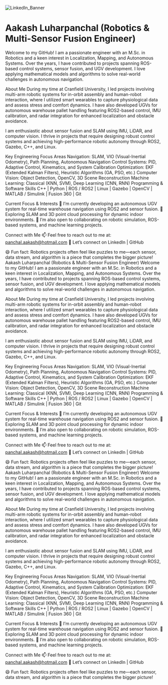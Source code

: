 ![LinkedIn_Banner](https://github.com/user-attachments/assets/b00dcedc-5f64-4166-b088-901736dc74a6)
 # Aakash Luharpanchal (Robotics & Multi-Sensor Fusion Engineer)
Welcome to my GitHub! I am a passionate engineer with an M.Sc. in Robotics and a keen interest in Localization, Mapping, and Autonomous Systems. Over the years, I have contributed to projects spanning ROS-based control systems, sensor fusion, and UGV development. I love applying mathematical models and algorithms to solve real-world challenges in autonomous navigation.

About Me
During my time at Cranfield University, I led projects involving multi-arm robotic systems for in-orbit assembly and human-robot interaction, where I utilized smart wearables to capture physiological data and assess stress and comfort dynamics. I have also developed UGVs for autonomous warehouse pallet handling featuring ROS2-based control, IMU calibration, and radar integration for enhanced localization and obstacle avoidance.

I am enthusiastic about sensor fusion and SLAM using IMU, LiDAR, and computer vision. I thrive in projects that require designing robust control systems and achieving high-performance robotic autonomy through ROS2, Gazebo, C++, and Linux.

Key Engineering Focus Areas
Navigation: SLAM, VIO (Visual-Inertial Odometry), Path Planning, Autonomous Navigation
Control Systems: PID, Adaptive Control, Kinematics, and System Calibration
Optimization: EKF (Extended Kalman Filters), Heuristic Algorithms (GA, PSO, etc.)
Computer Vision: Object Detection, OpenCV, 3D Scene Reconstruction
Machine Learning: Classical (KNN, SVM), Deep Learning (CNN, RNN)
Programming & Software Skills
C++ | Python | ROS / ROS2 | Linux | Gazebo | OpenCV | MATLAB / Simulink | Fusion 360 | Git

Current Focus & Interests
🔭 I’m currently developing an autonomous UGV system for real-time warehouse navigation using ROS2 and sensor fusion.
🌱 Exploring SLAM and 3D point cloud processing for dynamic indoor environments.
💬 I’m also open to collaborating on robotic simulation, ROS-based systems, and machine learning projects.

Connect with Me
📫 Feel free to reach out to me at: panchal.aakash@hotmail.com
👔 Let’s connect on LinkedIn | GitHub

😄 Fun fact: Robotics projects often feel like puzzles to me—each sensor, data stream, and algorithm is a piece that completes the bigger picture!
Aakash Luharpanchal (Robotics & Multi-Sensor Fusion Engineer)
Welcome to my GitHub! I am a passionate engineer with an M.Sc. in Robotics and a keen interest in Localization, Mapping, and Autonomous Systems. Over the years, I have contributed to projects spanning ROS-based control systems, sensor fusion, and UGV development. I love applying mathematical models and algorithms to solve real-world challenges in autonomous navigation.

About Me
During my time at Cranfield University, I led projects involving multi-arm robotic systems for in-orbit assembly and human-robot interaction, where I utilized smart wearables to capture physiological data and assess stress and comfort dynamics. I have also developed UGVs for autonomous warehouse pallet handling featuring ROS2-based control, IMU calibration, and radar integration for enhanced localization and obstacle avoidance.

I am enthusiastic about sensor fusion and SLAM using IMU, LiDAR, and computer vision. I thrive in projects that require designing robust control systems and achieving high-performance robotic autonomy through ROS2, Gazebo, C++, and Linux.

Key Engineering Focus Areas
Navigation: SLAM, VIO (Visual-Inertial Odometry), Path Planning, Autonomous Navigation
Control Systems: PID, Adaptive Control, Kinematics, and System Calibration
Optimization: EKF (Extended Kalman Filters), Heuristic Algorithms (GA, PSO, etc.)
Computer Vision: Object Detection, OpenCV, 3D Scene Reconstruction
Machine Learning: Classical (KNN, SVM), Deep Learning (CNN, RNN)
Programming & Software Skills
C++ | Python | ROS / ROS2 | Linux | Gazebo | OpenCV | MATLAB / Simulink | Fusion 360 | Git

Current Focus & Interests
🔭 I’m currently developing an autonomous UGV system for real-time warehouse navigation using ROS2 and sensor fusion.
🌱 Exploring SLAM and 3D point cloud processing for dynamic indoor environments.
💬 I’m also open to collaborating on robotic simulation, ROS-based systems, and machine learning projects.

Connect with Me
📫 Feel free to reach out to me at: panchal.aakash@hotmail.com
👔 Let’s connect on LinkedIn | GitHub

😄 Fun fact: Robotics projects often feel like puzzles to me—each sensor, data stream, and algorithm is a piece that completes the bigger picture!
Aakash Luharpanchal (Robotics & Multi-Sensor Fusion Engineer)
Welcome to my GitHub! I am a passionate engineer with an M.Sc. in Robotics and a keen interest in Localization, Mapping, and Autonomous Systems. Over the years, I have contributed to projects spanning ROS-based control systems, sensor fusion, and UGV development. I love applying mathematical models and algorithms to solve real-world challenges in autonomous navigation.

About Me
During my time at Cranfield University, I led projects involving multi-arm robotic systems for in-orbit assembly and human-robot interaction, where I utilized smart wearables to capture physiological data and assess stress and comfort dynamics. I have also developed UGVs for autonomous warehouse pallet handling featuring ROS2-based control, IMU calibration, and radar integration for enhanced localization and obstacle avoidance.

I am enthusiastic about sensor fusion and SLAM using IMU, LiDAR, and computer vision. I thrive in projects that require designing robust control systems and achieving high-performance robotic autonomy through ROS2, Gazebo, C++, and Linux.

Key Engineering Focus Areas
Navigation: SLAM, VIO (Visual-Inertial Odometry), Path Planning, Autonomous Navigation
Control Systems: PID, Adaptive Control, Kinematics, and System Calibration
Optimization: EKF (Extended Kalman Filters), Heuristic Algorithms (GA, PSO, etc.)
Computer Vision: Object Detection, OpenCV, 3D Scene Reconstruction
Machine Learning: Classical (KNN, SVM), Deep Learning (CNN, RNN)
Programming & Software Skills
C++ | Python | ROS / ROS2 | Linux | Gazebo | OpenCV | MATLAB / Simulink | Fusion 360 | Git

Current Focus & Interests
🔭 I’m currently developing an autonomous UGV system for real-time warehouse navigation using ROS2 and sensor fusion.
🌱 Exploring SLAM and 3D point cloud processing for dynamic indoor environments.
💬 I’m also open to collaborating on robotic simulation, ROS-based systems, and machine learning projects.

Connect with Me
📫 Feel free to reach out to me at: panchal.aakash@hotmail.com
👔 Let’s connect on LinkedIn | GitHub

😄 Fun fact: Robotics projects often feel like puzzles to me—each sensor, data stream, and algorithm is a piece that completes the bigger picture!
